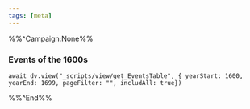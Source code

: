 ```yaml
---
tags: [meta]
---
```

%%^Campaign:None%%
### Events of the 1600s

```dataviewjs
await dv.view("_scripts/view/get_EventsTable", { yearStart: 1600, yearEnd: 1699, pageFilter: "", includAll: true})
```


%%^End%%
